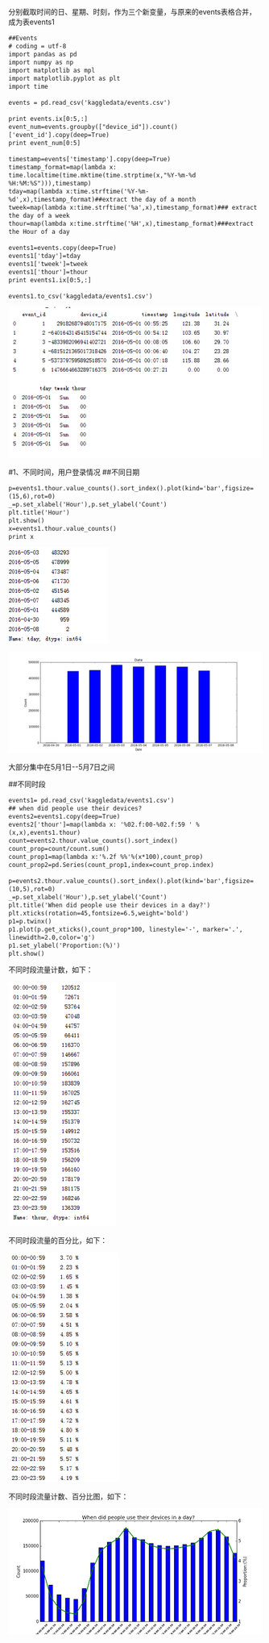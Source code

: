 分别截取时间的日、星期、时刻，作为三个新变量，与原来的events表格合并，成为表events1
```
##Events
# coding = utf-8
import pandas as pd
import numpy as np
import matplotlib as mpl
import matplotlib.pyplot as plt
import time

events = pd.read_csv('kaggledata/events.csv')

print events.ix[0:5,:]
event_num=events.groupby(["device_id"]).count()['event_id'].copy(deep=True)
print event_num[0:5]

timestamp=events['timestamp'].copy(deep=True)
timestamp_format=map(lambda x: time.localtime(time.mktime(time.strptime(x,"%Y-%m-%d %H:%M:%S"))),timestamp)
tday=map(lambda x:time.strftime('%Y-%m-%d',x),timestamp_format)##extract the day of a month
tweek=map(lambda x:time.strftime('%a',x),timestamp_format)### extract the day of a week
thour=map(lambda x:time.strftime('%H',x),timestamp_format)###extract the Hour of a day

events1=events.copy(deep=True)
events1['tday']=tday
events1['tweek']=tweek
events1['thour']=thour
print events1.ix[0:5,:]

events1.to_csv('kaggledata/events1.csv')
```

![test pic](/python/eda/pic_events/events1.png)

#1、不同时间，用户登录情况
##不同日期
```
p=events1.thour.value_counts().sort_index().plot(kind='bar',figsize=(15,6),rot=0)
_=p.set_xlabel('Hour'),p.set_ylabel('Count')
plt.title('Hour')
plt.show()
x=events1.thour.value_counts()
print x
```

![test pic](/python/eda/pic_events/date_data.png)

![test pic](/python/eda/pic_events/date.png)

大部分集中在5月1日--5月7日之间

##不同时段
```
events1= pd.read_csv('kaggledata/events1.csv')
## when did people use their devices?
events2=events1.copy(deep=True)
events2['thour']=map(lambda x: '%02.f:00-%02.f:59 ' % (x,x),events1.thour)
count=events2.thour.value_counts().sort_index()
count_prop=count/count.sum()
count_prop1=map(lambda x:'%.2f %%'%(x*100),count_prop)
count_prop2=pd.Series(count_prop1,index=count_prop.index)

p=events2.thour.value_counts().sort_index().plot(kind='bar',figsize=(10,5),rot=0)
_=p.set_xlabel('Hour'),p.set_ylabel('Count')
plt.title('When did people use their devices in a day?')
plt.xticks(rotation=45,fontsize=6.5,weight='bold')
p1=p.twinx()
p1.plot(p.get_xticks(),count_prop*100, linestyle='-', marker='.', linewidth=2.0,color='g')
p1.set_ylabel('Proportion:(%)')
plt.show()
```
不同时段流量计数，如下：

![test pic](/python/eda/pic_events/thour_data.png)

不同时段流量的百分比，如下：

![test pic](/python/eda/pic_events/thour_data1.png)

不同时段流量计数、百分比图，如下：

![test pic](/python/eda/pic_events/thour.png)
